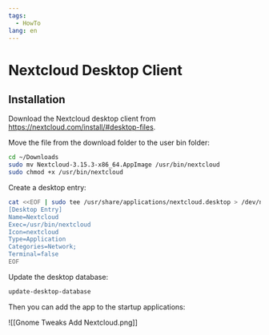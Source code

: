 ```yaml
---
tags:
  - HowTo
lang: en
---
```

# Nextcloud Desktop Client

## Installation

Download the Nextcloud desktop client from <https://nextcloud.com/install/#desktop-files>.

Move the file from the download folder to the user bin folder:

```bash
cd ~/Downloads
sudo mv Nextcloud-3.15.3-x86_64.AppImage /usr/bin/nextcloud
sudo chmod +x /usr/bin/nextcloud
```

Create a desktop entry:

```bash
cat <<EOF | sudo tee /usr/share/applications/nextcloud.desktop > /dev/null
[Desktop Entry]
Name=Nextcloud
Exec=/usr/bin/nextcloud
Icon=nextcloud
Type=Application
Categories=Network;
Terminal=false
EOF
```

Update the desktop database:

```bash
update-desktop-database
```

Then you can add the app to the startup applications:

![[Gnome Tweaks Add Nextcloud.png]]